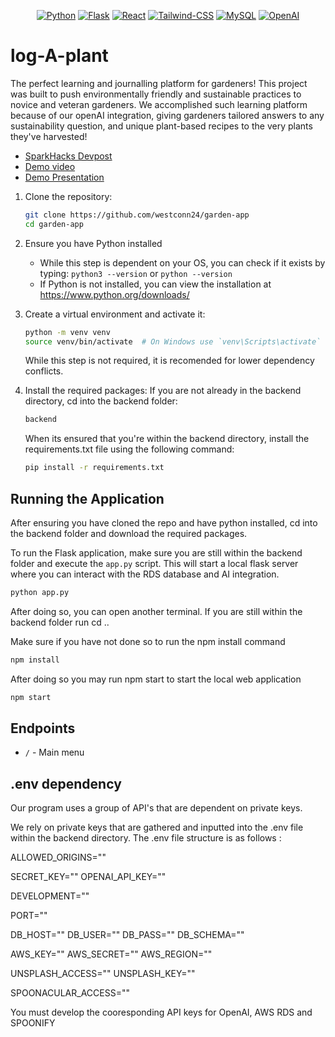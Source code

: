 <div align="center">

[![Python](https://img.shields.io/badge/Python-3776AB?style=for-the-badge&logo=python&logoColor=white)](https://www.python.org/)
[![Flask](https://img.shields.io/badge/Flask-000000?style=for-the-badge&logo=flask&logoColor=white)](https://flask.palletsprojects.com/)
[![React](https://img.shields.io/badge/React-%2320232a.svg?logo=react&logoColor=%2361DAFB)](https://react.dev/)
[![Tailwind-CSS](https://img.shields.io/badge/Tailwind%20CSS-%2338B2AC.svg?logo=tailwind-css&logoColor=white)](https://tailwindcss.com/)
[![MySQL](https://img.shields.io/badge/MySQL-4479A1?logo=mysql&logoColor=fff)](https://www.mysql.com/)
[![OpenAI](https://img.shields.io/badge/AWS-%23FF9900.svg?logo=amazon-web-services&logoColor=white)](https://openai.com/)

</div>

# log-A-plant
The perfect learning and journalling platform for gardeners! This project was built to push environmentally friendly and sustainable practices to novice and veteran gardeners. We accomplished such learning platform because of our openAI integration, giving gardeners tailored answers to any sustainability question, and unique plant-based recipes to the very plants they've harvested!

- <a target="_blank" href="https://devpost.com/software/log-a-plant">SparkHacks Devpost</a>
- <a target="_blank" href="https://youtu.be/PCS7RNPUsiU?si=bgCWPWpDD9DA39-Z">Demo video</a>
- <a target="_blank" href="https://docs.google.com/presentation/d/1y6puVJ0gbNaMPv7t1iGAgy-hxGHG56sTiLH2ScbE0nY/edit?usp=sharing">Demo Presentation</a>

1. Clone the repository:
    ```sh
    git clone https://github.com/westconn24/garden-app
    cd garden-app
    ```
2. Ensure you have Python installed
   - While this step is dependent on your OS, you can check if it exists by typing: ```python3 --version``` or ```python --version```
   - If Python is not installed, you can view the installation at <a>https://www.python.org/downloads/</a>

3. Create a virtual environment and activate it:
    ```sh
    python -m venv venv
    source venv/bin/activate  # On Windows use `venv\Scripts\activate`
    ```

    While this step is not required, it is recomended for lower dependency conflicts.
    
4. Install the required packages:
    If you are not already in the backend directory, cd into the backend folder:
    ```sh
    backend
    ```
    
    When its ensured that you're within the backend directory, install the requirements.txt file using the following command: 
    ```sh
    pip install -r requirements.txt
    ```

## Running the Application
After ensuring you have cloned the repo and have python installed, cd into the backend folder and download the required packages.

To run the Flask application, make sure you are still within the backend folder and execute the `app.py` script. This will start a local flask server where you can interact with the RDS database and AI integration.

```sh
python app.py
```

After doing so, you can open another terminal. If you are still within the backend folder run cd ..

Make sure if you have not done so to run the npm install command

```sh
npm install
```

After doing so you may run npm start to start the local web application

```sh
npm start
```



## Endpoints

- `/` - Main menu



## .env dependency

Our program uses a group of API's that are dependent on private keys.

We rely on private keys that are gathered and inputted into the .env file within the backend directory.
The .env file structure is as follows :

ALLOWED_ORIGINS=""

SECRET_KEY=""
OPENAI_API_KEY=""

DEVELOPMENT=""

PORT=""

DB_HOST=""
DB_USER=""
DB_PASS=""
DB_SCHEMA=""

AWS_KEY=""
AWS_SECRET=""
AWS_REGION=""

UNSPLASH_ACCESS=""
UNSPLASH_KEY=""

SPOONACULAR_ACCESS=""

You must develop the cooresponding API keys for OpenAI, AWS RDS and SPOONIFY

